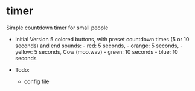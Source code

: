 # timer

Simple countdown timer for small people

* Initial Version
    5 colored buttons, with preset countdown times (5 or 10 seconds) and end sounds:
      - red: 5 seconds, 
      - orange: 5 seconds, 
      - yellow: 5 seconds, Cow (moo.wav)
      - green: 10 seconds
      - blue: 10 seconds

* Todo:
   - config file

